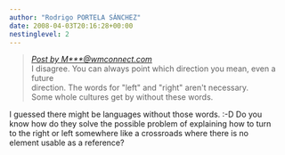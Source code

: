 ```yaml
---
author: "Rodrigo PORTELA SÁNCHEZ"
date: 2008-04-03T20:16:28+00:00
nestinglevel: 2
---
```

> [_Post by M\*\*\*@wmconnect.com_](/US85m766/how-to-say-left-and-right.2#post23)  
> I disagree. You can always point which direction you mean, even a future  
> direction. The words for "left" and "right" aren't necessary.  
> Some whole cultures get by without these words.  
> 

I guessed there might be languages without those words. :-D Do you  
know how do they solve the possible problem of explaining how to turn  
to the right or left somewhere like a crossroads where there is no  
element usable as a reference?